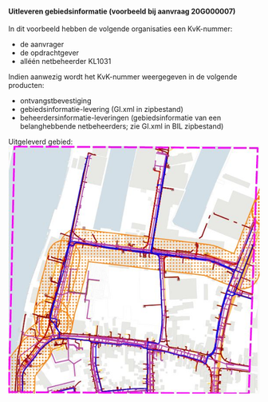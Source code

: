 #### Uitleveren gebiedsinformatie (voorbeeld bij aanvraag 20G000007)

In dit voorbeeld hebben de volgende organisaties een KvK-nummer:
- de aanvrager
- de opdrachtgever
- alléén netbeheerder KL1031

Indien aanwezig wordt het KvK-nummer weergegeven in de volgende producten:
- ontvangstbevestiging
- gebiedsinformatie-levering (GI.xml in zipbestand)
- beheerdersinformatie-leveringen (gebiedsinformatie van een belanghebbende netbeheerders; zie GI.xml in BIL zipbestand)

Uitgeleverd gebied:  \
![aanvraag 20G000007](../images/aanvraag_20G000007.jpg "aanvraag 20G000007")